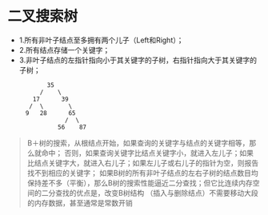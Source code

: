 # 二叉搜索树

+ 1.所有非叶子结点至多拥有两个儿子（Left和Right）；
+ 2.所有结点存储一个关键字；
+ 3.非叶子结点的左指针指向小于其关键字的子树，右指针指向大于其关键字的子树；

```
           35
         /    \
       17      39
      /  \       \
     9   28      65
                /  \
              56    87  
```

>B＋树的搜索，从根结点开始，如果查询的关键字与结点的关键字相等，那么就命中；
否则，如果查询关键字比结点关键字小，就进入左儿子；如果比结点关键字大，就进入右儿子；如果左儿子或右儿子的指针为空，则报告找不到相应的关键字；
如果B树的所有非叶子结点的左右子树的结点数目均保持差不多（平衡），那么B树的搜索性能逼近二分查找；但它比连续内存空间的二分查找的优点是，改变B树结构
（插入与删除结点）不需要移动大段的内存数据，甚至通常是常数开销